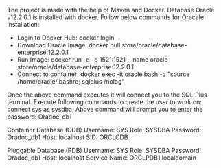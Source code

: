The project is made with the help of Maven and Docker. 
Database Oracle v12.2.0.1 is installed with docker. 
Follow below commands for Oracale installation: 

- Login to Docker Hub:
     docker login     
- Download Oracle Image:
    docker pull store/oracle/database-enterprise:12.2.0.1
- Run Image:
    docker run -d -p 1521:1521 --name oracle store/oracle/database-enterprise:12.2.0.1
- Connect to container:
    docker exec -it oracle bash -c "source /home/oracle/.bashrc; sqlplus /nolog"

Once the above command executes it will connect you to the SQL Plus terminal. Execute following commands to create the user to work on:
    connect sys as sysdba;
Above command will prompt you to enter the password: Oradoc_db1

Container Database (CDB)
Username: SYS
Role: SYSDBA
Password: Oradoc_db1
Host: localhost
SID: ORCLCDB

Pluggable Database (PDB)
Username: SYS
Role: SYSDBA
Password: Oradoc_db1
Host: localhost
Service Name: ORCLPDB1.localdomain
